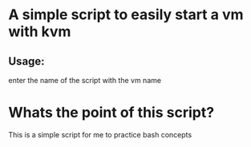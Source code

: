 # A simple script to easily start a vm with kvm

## Usage:

enter the name of the script with the vm name

# Whats the point of this script?

This is a simple script for me to practice bash concepts

